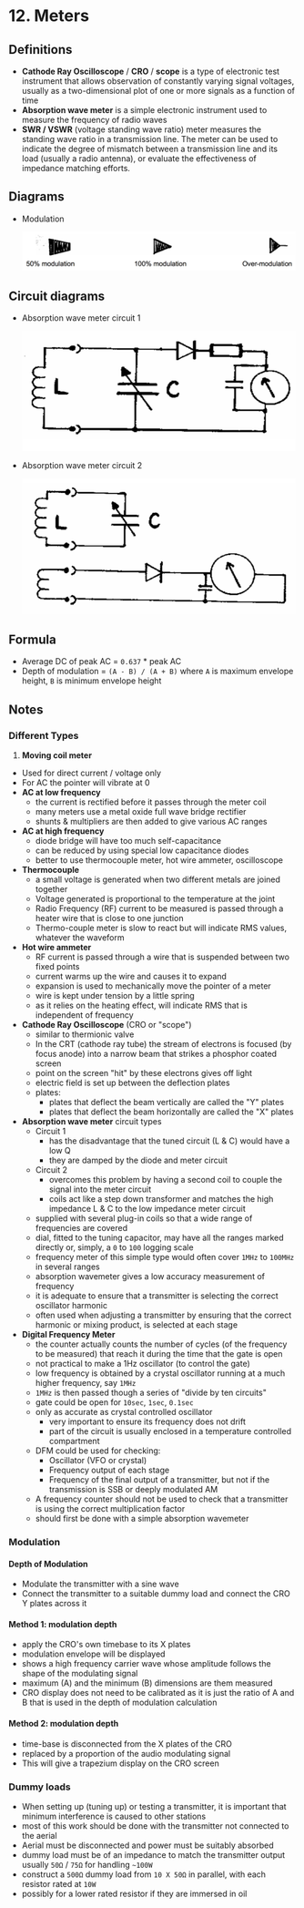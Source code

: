 # 12. Meters

## Definitions

- **Cathode Ray Oscilloscope** / **CRO** / **scope** is a type of electronic test instrument that allows observation of constantly varying signal voltages, usually as a two-dimensional plot of one or more signals as a function of time
- **Absorption wave meter** is a simple electronic instrument used to measure the frequency of radio waves
- **SWR / VSWR** (voltage standing wave ratio) meter measures the standing wave ratio in a transmission line. The meter can be used to indicate the degree of mismatch between a transmission line and its load (usually a radio antenna), or evaluate the effectiveness of impedance matching efforts.

## Diagrams

- Modulation

  ![](img/modulation.png)

## Circuit diagrams

- Absorption wave meter circuit 1

  ![](img/absorption_wavemeter_1.png)
- Absorption wave meter circuit 2

  ![](img/absorption_wavemeter_2.png)

## Formula

- Average DC of peak AC = `0.637` * peak AC
- Depth of modulation = `(A - B) / (A + B)` where `A` is maximum envelope height, `B` is minimum envelope height

## Notes

### Different Types

1. **Moving coil meter**
  - Used for direct current / voltage only
  - For AC the pointer will vibrate at 0
- **AC at low frequency**
  - the current is rectified before it passes through the meter coil
  - many meters use a metal oxide full wave bridge rectifier
  - shunts & multipliers are then added to give various AC ranges
- **AC at high frequency**
  - diode bridge will have too much self-capacitance
  - can be reduced by using special low capacitance diodes
  - better to use thermocouple meter, hot wire ammeter, oscilloscope
- **Thermocouple**
  - a small voltage is generated when two different metals are joined together
  - Voltage generated is proportional to the temperature at the joint
  - Radio Frequency (RF) current to be measured is passed through a heater wire that is close to one junction
  - Thermo-couple meter is slow to react but will indicate RMS values, whatever the waveform
- **Hot wire ammeter**
  - RF current is passed through a wire that is suspended between two fixed points
  - current warms up the wire and causes it to expand
  - expansion is used to mechanically move the pointer of a meter
  - wire is kept under tension by a little spring
  - as it relies on the heating effect, will indicate RMS that is independent of frequency
- **Cathode Ray Oscilloscope** (CRO or "scope")
  - similar to thermionic valve
  - In the CRT (cathode ray tube) the stream of electrons is focused (by focus anode) into a narrow beam that strikes a phosphor coated screen
  - point on the screen "hit" by these electrons gives off light
  - electric field is set up between the deflection plates
  - plates:
    - plates that deflect the beam vertically are called the "Y" plates
    - plates that deflect the beam horizontally are called the "X" plates
- **Absorption wave meter** circuit types
  - Circuit 1
    - has the disadvantage that the tuned circuit (L & C) would have a low Q
    - they are damped by the diode and meter circuit
  - Circuit 2
    - overcomes this problem by having a second coil to couple the signal into the meter circuit
    - coils act like a step down transformer and matches the high impedance L & C to the low impedance meter circuit
  - supplied with several plug-in coils so that a wide range of frequencies are covered
  - dial, fitted to the tuning capacitor, may have all the ranges marked directly or, simply, a `0` to `100` logging scale
  - frequency meter of this simple type would often cover `1MHz` to `100MHz` in several ranges
  - absorption wavemeter gives a low accuracy measurement of frequency
  - it is adequate to ensure that a transmitter is selecting the correct oscillator harmonic
  - often used when adjusting a transmitter by ensuring that the correct harmonic or mixing product, is selected at each stage
- **Digital Frequency Meter**
  - the counter actually counts the number of cycles (of the frequency to be measured) that reach it during the time that the gate is open
  - not practical to make a 1Hz oscillator (to control the gate)
  - low frequency is obtained by a crystal oscillator running at a much higher frequency, say `1MHz`
  - `1MHz` is then passed though a series of "divide by ten circuits"
  - gate could be open for `10sec`, `1sec`, `0.1sec`
  - only as accurate as crystal controlled oscillator
    - very important to ensure its frequency does not drift
    - part of the circuit is usually enclosed in a temperature controlled compartment
  - DFM could be used for checking:
    - Oscillator (VFO or crystal)
    - Frequency output of each stage
    - Frequency of the final output of a transmitter, but not if the transmission is SSB or deeply modulated AM
  - A frequency counter should not be used to check that a transmitter is using the correct multiplication factor
  - should first be done with a simple absorption wavemeter

### Modulation

#### Depth of Modulation

- Modulate the transmitter with a sine wave
- Connect the transmitter to a suitable dummy load and connect the CRO Y plates across it

#### Method 1: modulation depth

- apply the CRO's own timebase to its X plates
- modulation envelope will be displayed
- shows a high frequency carrier wave whose amplitude follows the shape of the modulating signal
- maximum (A) and the minimum (B) dimensions are them measured
- CRO display does not need to be calibrated as it is just the ratio of A and B that is used in the depth of modulation calculation

#### Method 2: modulation depth

- time-base is disconnected from the X plates of the CRO
- replaced by a proportion of the audio modulating signal
- This will give a trapezium display on the CRO screen

### Dummy loads

- When setting up (tuning up) or testing a transmitter, it is important that minimum interference is caused to other stations
- most of this work should be done with the transmitter not connected to the aerial
- Aerial must be disconnected and power must be suitably absorbed
- dummy load must be of an impedance to match the transmitter output usually `50Ω` / `75Ω` for handling `~100W`
- construct a `500Ω` dummy load from `10 X 50Ω` in parallel, with each resistor rated at `10W`
- possibly for a lower rated resistor if they are immersed in oil
